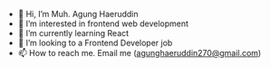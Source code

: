 - 👋 Hi, I’m Muh. Agung Haeruddin
- 👀 I’m interested in frontend web development
- 🌱 I’m currently learning React
- 💞️ I’m looking to a Frontend Developer job
- 📫 How to reach me. Email me (agunghaeruddin270@gmail.com)

<!---
guntekhunter/guntekhunter is a ✨ special ✨ repository because its `README.md` (this file) appears on your GitHub profile.
You can click the Preview link to take a look at your changes.
--->
